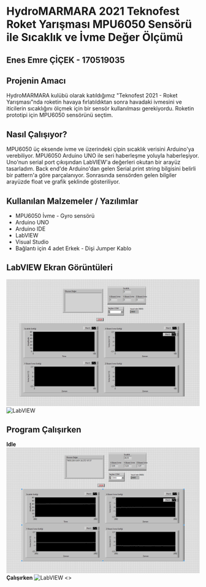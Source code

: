 # HydroMARMARA 2021 Teknofest Roket Yarışması MPU6050 Sensörü ile Sıcaklık ve İvme Değer Ölçümü
## Enes Emre ÇİÇEK - 170519035

## **Projenin Amacı** 

HydroMARMARA kulübü olarak katıldığımız "Teknofest 2021 - Roket Yarışması"nda roketin havaya fırlatıldıktan sonra havadaki ivmesini ve iticilerin sıcaklığını ölçmek için bir sensör kullanılması gerekiyordu. Roketin prototipi için MPU6050 sensörünü seçtim.

## **Nasıl Çalışıyor?** 

MPU6050 üç eksende ivme ve üzerindeki çipin sıcaklık verisini Arduino'ya verebiliyor. MPU6050 Arduino UNO ile seri haberleşme yoluyla haberleşiyor. Uno'nun serial port çıkışından LabVIEW'a değerleri okutan bir arayüz tasarladım. Back end'de Arduino'dan gelen Serial.print string bilgisini belirli bir pattern'a göre parçalanıyor. Sonrasında sensörden gelen bilgiler arayüzde float ve grafik şeklinde gösteriliyor. 

## **Kullanılan Malzemeler / Yazılımlar**

* MPU6050 İvme - Gyro sensörü
* Arduino UNO
* Arduino IDE
* LabVIEW
* Visual Studio
* Bağlantı için 4 adet Erkek - Dişi Jumper Kablo

## **LabVIEW Ekran Görüntüleri**

![LabVIEW](Fotoğraflar/frontend.png)
![LabVIEW](Fotoğraflar/backend.png)

## **Program Çalışırken**
**Idle** 
![LabVIEW](Fotoğraflar/idle.png)
**Çalışırken**
![LabVIEW](Fotoğraflar/calisirken.png)
<>

